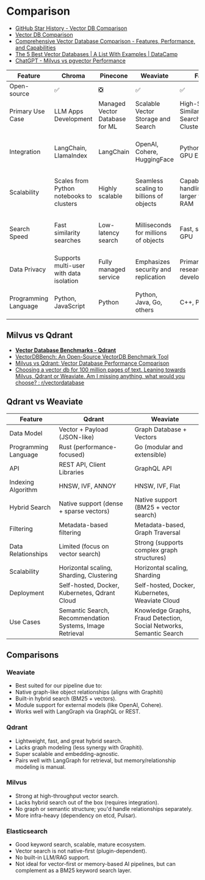# Comparison

- [GitHub Star History - Vector DB Comparison](https://www.star-history.com/#qdrant/qdrant&milvus-io/milvus&chroma-core/chroma&weaviate/weaviate&Date)
- [Vector DB Comparison](https://superlinked.com/vector-db-comparison)
- [Comprehensive Vector Database Comparison - Features, Performance, and Capabilities](https://vectordb.lqhl.me/)
- [The 5 Best Vector Databases | A List With Examples | DataCamp](https://www.datacamp.com/blog/the-top-5-vector-databases)
- [ChatGPT - Milvus vs pgvector Performance](https://chatgpt.com/share/6859a229-c594-8008-9d4f-c28c4578c8f2)

|Feature|Chroma|Pinecone|Weaviate|Faiss|Qdrant|Milvus|PGVector|
|---|---|---|---|---|---|---|---|
|Open-source|✅|❎|✅|✅|✅|✅|✅|
|Primary Use Case|LLM Apps Development|Managed Vector Database for ML|Scalable Vector Storage and Search|High-Speed Similarity Search and Clustering|Vector Similarity Search|High-Performance AI Search|Adding Vector Search to PostgreSQL|
|Integration|LangChain, LlamaIndex|LangChain|OpenAI, Cohere, HuggingFace|Python/NumPy, GPU Execution|OpenAPI v3, Various Language Clients|TensorFlow, PyTorch, HuggingFace|Built into PostgreSQL ecosystem|
|Scalability|Scales from Python notebooks to clusters|Highly scalable|Seamless scaling to billions of objects|Capable of handling sets larger than RAM|Cloud-native with horizontal scaling|Scales to billions of vectors|Depends on PostgreSQL setup|
|Search Speed|Fast similarity searches|Low-latency search|Milliseconds for millions of objects|Fast, supports GPU|Custom HNSW algorithm for rapid search|Optimized for low-latency search|Approximate Nearest Neighbor (ANN)|
|Data Privacy|Supports multi-user with data isolation|Fully managed service|Emphasizes security and replication|Primarily for research and development|Advanced filtering on vector payloads|Secure multi-tenant architecture|Inherits PostgreSQL’s security|
|Programming Language|Python, JavaScript|Python|Python, Java, Go, others|C++, Python|Rust|C++, Python, Go|PostgreSQL extension (SQL-based)|

## Milvus vs Qdrant

- [**Vector Database Benchmarks - Qdrant**](https://qdrant.tech/benchmarks/)
- [VectorDBBench: An Open-Source VectorDB Benchmark Tool](https://zilliz.com/vdbbench-leaderboard)
- [Milvus vs Qdrant: Vector Database Performance Comparison](https://myscale.com/blog/milvus-vs-qdrant-vector-database-performance/)
- [Choosing a vector db for 100 million pages of text. Leaning towards Milvus, Qdrant or Weaviate. Am I missing anything, what would you choose? : r/vectordatabase](https://www.reddit.com/r/vectordatabase/comments/1dcvyrm/choosing_a_vector_db_for_100_million_pages_of/)

## Qdrant vs Weaviate

| Feature              | Qdrant                                                   | Weaviate                                                            |
| -------------------- | -------------------------------------------------------- | ------------------------------------------------------------------- |
| Data Model           | Vector + Payload (JSON-like)                             | Graph Database + Vectors                                            |
| Programming Language | Rust (performance-focused)                               | Go (modular and extensible)                                         |
| API                  | REST API, Client Libraries                               | GraphQL API                                                         |
| Indexing Algorithm   | HNSW, IVF, ANNOY                                         | HNSW, IVF, Flat                                                     |
| Hybrid Search        | Native support (dense + sparse vectors)                  | Native support (BM25 + vector search)                               |
| Filtering            | Metadata-based filtering                                 | Metadata-based, Graph Traversal                                     |
| Data Relationships   | Limited (focus on vector search)                         | Strong (supports complex graph structures)                          |
| Scalability          | Horizontal scaling, Sharding, Clustering                 | Horizontal scaling, Sharding                                        |
| Deployment           | Self-hosted, Docker, Kubernetes, Qdrant Cloud            | Self-hosted, Docker, Kubernetes, Weaviate Cloud                     |
| Use Cases            | Semantic Search, Recommendation Systems, Image Retrieval | Knowledge Graphs, Fraud Detection, Social Networks, Semantic Search |

## Comparisons

### Weaviate

- Best suited for our pipeline due to:
- Native graph-like object relationships (aligns with Graphiti)
- Built-in hybrid search (BM25 + vectors).
- Module support for external models (like OpenAI, Cohere).
- Works well with LangGraph via GraphQL or REST.

### Qdrant

- Lightweight, fast, and great hybrid search.
- Lacks graph modeling (less synergy with Graphiti).
- Super scalable and embedding-agnostic.
- Pairs well with LangGraph for retrieval, but memory/relationship modeling is manual.

### Milvus

- Strong at high-throughput vector search.
- Lacks hybrid search out of the box (requires integration).
- No graph or semantic structure; you'd handle relationships separately.
- More infra-heavy (dependency on etcd, Pulsar).

### Elasticsearch

- Good keyword search, scalable, mature ecosystem.
- Vector search is not native-first (plugin-dependent).
- No built-in LLM/RAG support.
- Not ideal for vector-first or memory-based AI pipelines, but can complement as a BM25 keyword search layer.
